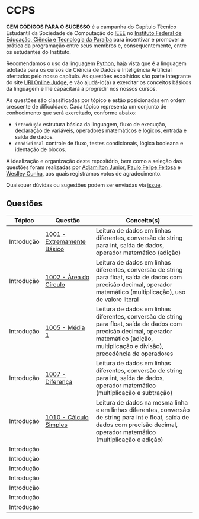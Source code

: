 # CCPS
**CEM CÓDIGOS PARA O SUCESSO** é a campanha do Capítulo Técnico Estudantil da Sociedade de Computação do [IEEE](https://www.ieee.org/) no [Instituto Federal de Educação, Ciência e Tecnologia da Paraíba](https://www.ifpb.edu.br/) para incentivar e promover a prática da programação entre seus membros e, consequentemente, entre os estudantes do Instituto.

Recomendamos o uso da linguagem [Python](https://www.python.org/), haja vista que é a linguagem adotada para os cursos de Ciência de Dados e Inteligência Artificial ofertados pelo nosso capítulo. As questões escolhidos são parte integrante do site [URI Online Judge](https://www.urionlinejudge.com.br), e vão ajudá-lo(a) a exercitar os conceitos básicos da linguagem e lhe capacitará a progredir nos nossos cursos. 

As questões são classificadas por tópico e estão posicionadas em ordem crescente de dificuldade. Cada tópico representa um conjunto de conhecimento que será exercitado, conforme abaixo: 

- ```introdução``` estrutura básica da linguagem, fluxo de execução, declaração de variáveis, operadores matemáticos e lógicos, entrada e saída de dados.
- ```condicional``` controle de fluxo, testes condicionais, lógica booleana e identação de blocos. 

A idealização e organização deste repositório, bem como a seleção das questões foram realizadas por [Adjamilton Junior](https://github.com/ajunior), [Paulo Felipe Feitosa](https://github.com/paulofelipefeitosa) e [Weslley Cunha](https://github.com/weslleycunha), aos quais registramos votos de agradecimento.

Quaisquer dúvidas ou sugestões podem ser enviadas via [issue](https://github.com/csifpb/ccps/issues).

## Questões

| Tópico | Questão | Conceito(s) |
| --- | --------------------------------- | --- |
| Introdução | [1001 - Extremamente Básico](https://www.urionlinejudge.com.br/judge/pt/problems/view/1001) | Leitura de dados em linhas diferentes, conversão de string para int, saída de dados, operador matemático (adição) |
| Introdução | [1002 - Área do Círculo](https://www.urionlinejudge.com.br/judge/pt/problems/view/1002) | Leitura de dados em linhas diferentes, conversão de string para float, saída de dados com precisão decimal, operador matemático (multiplicação), uso de valore literal |
| Introdução | [1005 - Média 1](https://www.urionlinejudge.com.br/judge/pt/problems/view/1005) | Leitura de dados em linhas diferentes, conversão de string para float, saída de dados com precisão decimal, operador matemático (adição, multiplicação e divisão), precedência de operadores |
| Introdução | [1007 - Diferença](https://www.urionlinejudge.com.br/judge/pt/problems/view/1007) | Leitura de dados em linhas diferentes, conversão de string para int, saída de dados, operador matemático (multiplicação e subtração) |
| Introdução | [1010 - Cálculo Simples](https://www.urionlinejudge.com.br/judge/pt/problems/view/1010) | Leitura de dados na mesma linha e em linhas diferentes, conversão de string para int e float, saída de dados com precisão decimal, operador matemático (multiplicação e adição) |
| Introdução | | |
| Introdução | | |
| Introdução | | |
| Introdução | | |
| Introdução | | |
| Introdução | | |
| Introdução | | |
